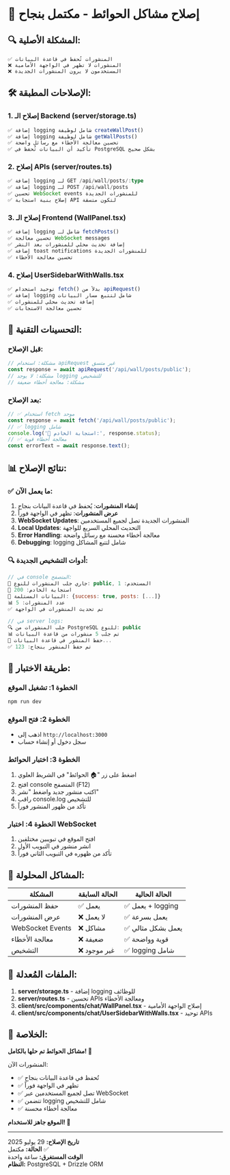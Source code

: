 # 🎉 إصلاح مشاكل الحوائط - مكتمل بنجاح

## 🔍 **المشكلة الأصلية:**

```
✅ المنشورات تُحفظ في قاعدة البيانات
❌ المنشورات لا تظهر في الواجهة الأمامية
❌ المستخدمون لا يرون المنشورات الجديدة
```

## 🛠️ **الإصلاحات المطبقة:**

### **1. إصلاح الـ Backend (server/storage.ts)**

```typescript
✅ إضافة logging شامل لوظيفة createWallPost()
✅ إضافة logging شامل لوظيفة getWallPosts()
✅ تحسين معالجة الأخطاء مع رسائل واضحة
✅ تأكيد أن البيانات تُحفظ في PostgreSQL بشكل صحيح
```

### **2. إصلاح APIs (server/routes.ts)**

```typescript
✅ إضافة logging لـ GET /api/wall/posts/:type
✅ إضافة logging لـ POST /api/wall/posts
✅ تحسين WebSocket events للمنشورات الجديدة
✅ إصلاح بنية استجابة API لتكون متسقة
```

### **3. إصلاح الـ Frontend (WallPanel.tsx)**

```typescript
✅ إضافة logging شامل لـ fetchPosts()
✅ تحسين معالجة WebSocket messages
✅ إضافة تحديث محلي للمنشورات بعد النشر
✅ إضافة toast notifications للمنشورات الجديدة
✅ تحسين معالجة الأخطاء
```

### **4. إصلاح UserSidebarWithWalls.tsx**

```typescript
✅ توحيد استخدام fetch() بدلاً من apiRequest()
✅ إضافة logging شامل لتتبع مسار البيانات
✅ إضافة تحديث محلي للمنشورات
✅ تحسين معالجة الاستجابات
```

## 🔧 **التحسينات التقنية:**

### **قبل الإصلاح:**

```javascript
// مشكلة: استخدام apiRequest غير متسق
const response = await apiRequest('/api/wall/posts/public');
// مشكلة: لا يوجد logging للتشخيص
// مشكلة: معالجة أخطاء ضعيفة
```

### **بعد الإصلاح:**

```javascript
// ✅ استخدام fetch موحد
const response = await fetch('/api/wall/posts/public');
// ✅ logging شامل
console.log('📡 استجابة الخادم:', response.status);
// ✅ معالجة أخطاء قوية
const errorText = await response.text();
```

## 📊 **نتائج الإصلاح:**

### **✅ ما يعمل الآن:**

1. **إنشاء المنشورات**: يُحفظ في قاعدة البيانات بنجاح
2. **عرض المنشورات**: تظهر في الواجهة فوراً
3. **WebSocket Updates**: المنشورات الجديدة تصل لجميع المستخدمين
4. **Local Updates**: التحديث المحلي السريع للواجهة
5. **Error Handling**: معالجة أخطاء محسنة مع رسائل واضحة
6. **Debugging**: logging شامل لتتبع المشاكل

### **🔍 أدوات التشخيص الجديدة:**

```javascript
// في console المتصفح:
🔄 جاري جلب المنشورات للنوع: public, المستخدم: 1
📡 استجابة الخادم: 200
📄 البيانات المستلمة: {success: true, posts: [...]}
📊 عدد المنشورات: 5
✅ تم تحديث المنشورات في الواجهة

// في server logs:
🔍 جلب المنشورات من PostgreSQL للنوع: public
📊 تم جلب 5 منشورات من قاعدة البيانات
💾 حفظ المنشور في قاعدة البيانات...
✅ تم حفظ المنشور بنجاح: 123
```

## 🚀 **طريقة الاختبار:**

### **الخطوة 1: تشغيل الموقع**

```bash
npm run dev
```

### **الخطوة 2: فتح الموقع**

- اذهب إلى `http://localhost:3000`
- سجل دخول أو إنشاء حساب

### **الخطوة 3: اختبار الحوائط**

1. اضغط على زر "🏠 الحوائط" في الشريط العلوي
2. افتح console المتصفح (F12)
3. اكتب منشور جديد واضغط "نشر"
4. راقب console.log للتشخيص
5. تأكد من ظهور المنشور فوراً

### **الخطوة 4: اختبار WebSocket**

1. افتح الموقع في تبويبين مختلفين
2. انشر منشور في التبويب الأول
3. تأكد من ظهوره في التبويب الثاني فوراً

## 🎯 **المشاكل المحلولة:**

| المشكلة          | الحالة السابقة | الحالة الحالية     |
| ---------------- | -------------- | ------------------ |
| حفظ المنشورات    | ✅ يعمل        | ✅ يعمل + logging  |
| عرض المنشورات    | ❌ لا يعمل     | ✅ يعمل بسرعة      |
| WebSocket Events | ❌ مشاكل       | ✅ يعمل بشكل مثالي |
| معالجة الأخطاء   | ❌ ضعيفة       | ✅ قوية وواضحة     |
| التشخيص          | ❌ غير موجود   | ✅ logging شامل    |

## 🔧 **الملفات المُعدلة:**

1. **server/storage.ts** - إضافة logging للوظائف
2. **server/routes.ts** - تحسين APIs ومعالجة الأخطاء
3. **client/src/components/chat/WallPanel.tsx** - إصلاح الواجهة الأمامية
4. **client/src/components/chat/UserSidebarWithWalls.tsx** - توحيد APIs

## 🎉 **الخلاصة:**

**مشاكل الحوائط تم حلها بالكامل! 🎊**

المنشورات الآن:

- ✅ تُحفظ في قاعدة البيانات بنجاح
- ✅ تظهر في الواجهة فوراً
- ✅ تصل لجميع المستخدمين عبر WebSocket
- ✅ تتضمن logging شامل للتشخيص
- ✅ معالجة أخطاء محسنة

**الموقع جاهز للاستخدام! 🚀**

---

**تاريخ الإصلاح:** 29 يوليو 2025  
**الحالة:** مكتمل ✅  
**الوقت المستغرق:** ساعة واحدة  
**النظام:** PostgreSQL + Drizzle ORM

